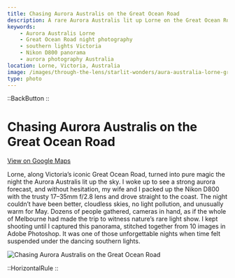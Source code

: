 ```yaml
---
title: Chasing Aurora Australis on the Great Ocean Road
description: A rare Aurora Australis lit up Lorne on the Great Ocean Road. Captured as a 10-image panorama, this night was pure magic under southern skies.
keywords:
    - Aurora Australis Lorne
    - Great Ocean Road night photography
    - southern lights Victoria
    - Nikon D800 panorama
    - aurora photography Australia
location: Lorne, Victoria, Australia
image: /images/through-the-lens/starlit-wonders/aura-australia-lorne-great-ocean-road.jpg
type: photo
---
```


::BackButton
::

# Chasing Aurora Australis on the Great Ocean Road

<a href="https://www.google.com/maps/search/?api=1&query=Lorne,+Victoria,+Australia" target="_blank" rel="noopener noreferrer">View on Google Maps</a>

Lorne, along Victoria’s iconic Great Ocean Road, turned into pure magic the night the Aurora Australis lit up the sky. I woke up to see a strong aurora forecast, and without hesitation, my wife and I packed up the Nikon D800 with the trusty 17–35mm f/2.8 lens and drove straight to the coast. The night couldn’t have been better, cloudless skies, no light pollution, and unusually warm for May. Dozens of people gathered, cameras in hand, as if the whole of Melbourne had made the trip to witness nature’s rare light show. I kept shooting until I captured this panorama, stitched together from 10 images in Adobe Photoshop. It was one of those unforgettable nights when time felt suspended under the dancing southern lights.

![Chasing Aurora Australis on the Great Ocean Road](/images/through-the-lens/starlit-wonders/aura-australia-lorne-great-ocean-road.jpg)

<div class="mb-8"></div>

::HorizontalRule
::
